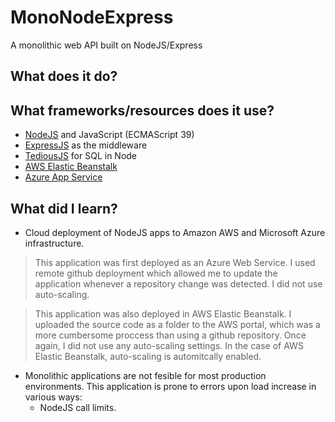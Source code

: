 # MonoNodeExpress
A monolithic web API built on NodeJS/Express

## What does it do?

## What frameworks/resources does it use?
- [NodeJS](https://nodejs.org/en/) and JavaScript (ECMAScript 39)
- [ExpressJS](https://expressjs.com/) as the middleware
- [TediousJS](https://github.com/tediousjs/tedious) for SQL in Node
- [AWS Elastic Beanstalk](https://aws.amazon.com/elasticbeanstalk/)
- [Azure App Service](https://azure.microsoft.com/en-us/services/app-service/)

## What did I learn?
- Cloud deployment of NodeJS apps to Amazon AWS and Microsoft Azure infrastructure.
> This application was first deployed as an Azure Web Service. I used remote github deployment which allowed me to update the application whenever a repository change was detected. I did not use auto-scaling.

> This application was also deployed in AWS Elastic Beanstalk. I uploaded the source code as a folder to the AWS portal, which was a more cumbersome proccess than using a github repository. Once again, I did not use any auto-scaling settings. In the case of AWS Elastic Beanstalk, auto-scaling is automitcally enabled.
- Monolithic applications are not fesible for most production environments. This application is prone to errors upon load increase in various ways:
    - NodeJS call limits.
